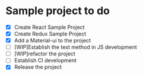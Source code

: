 # Sample project to do
- [x] Create React Sample Project
- [x] Create Redux Sample Project
- [x] Add a Material-ui to the project
- [ ] [WIP]Establish the test method in JS development
- [ ] [WIP]refactor the project
- [ ] Establish CI development
- [x] Release the project